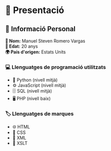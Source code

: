 # 📝 Presentació

## 📄 Informació Personal

**👤 Nom:** Manuel Steven Romero Vargas  
**🎂 Edat:** 20 anys  
**🌍 País d'origen:** Estats Units

### 💻 Llenguatges de programació utilitzats

* 🐍 Python (nivell mitjà)
* ⚙️ JavaScript (nivell mitjà)
* 🗄️ SQL (nivell mitjà)
* 🖥️ PHP (nivell baix)

### 🏷️ Llenguatges de marques

* 🌐 HTML
* 🎨 CSS
* 📝 XML
* 🔄 XSLT
